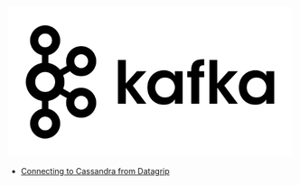 ![](img/kafkalogo.png )

* [Connecting to Cassandra from Datagrip](#Connecting-to-Cassandra-from-Datagrip)  
